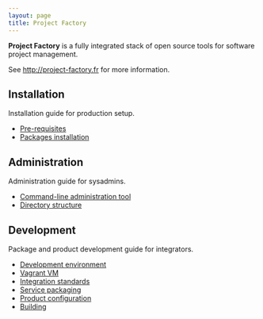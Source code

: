 ```yaml
---
layout: page
title: Project Factory
---
```


**Project Factory** is a fully integrated stack of open source tools for software project management.

See <http://project-factory.fr> for more information.

## Installation

Installation guide for production setup.

-   [Pre-requisites](install/prereqs.html)
-   [Packages installation](install/packages.html)

## Administration

Administration guide for sysadmins.

-   [Command-line administration tool](admin/tool.html)
-   [Directory structure](admin/dirs.html)

## Development

Package and product development guide for integrators.

-   [Development environment](dev/env.html)
-   [Vagrant VM](dev/vm.html)
-   [Integration standards](dev/standards.html)
-   [Service packaging](dev/packaging.html)
-   [Product configuration](dev/product.html)
-   [Building](dev/build.html)
